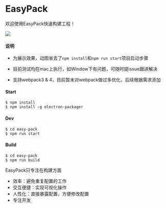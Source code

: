 # EasyPack

欢迎使用EasyPack快速构建工程！

![](http://ww1.sinaimg.cn/large/63885f75ly1frop6ksix3g20g80mqwns.gif)

#### 说明

* 为展示效果，动图省去了`npm install`和`npm run start`项目启动步骤

* 目前测试均在mac上执行，如Window下有问题，可随时提issue跟进解决

* 支持webpack3 & 4，目前暂未对webpack做过多优化，后续根据需求添加

  

#### Start

```
$ npm install
$ npm install -g electron-packager
```



#### Dev

```
$ cd easy-pack
$ npm run start
```



#### Build

```
$ cd easy-pack
$ npm run build
```



EasyPack只专注在构建方面

- 效率：避免重复配置的工作
- 交互便捷：实现可视化操作
- 人性化：直接暴露配置，方便修改配置
- 专注开发


